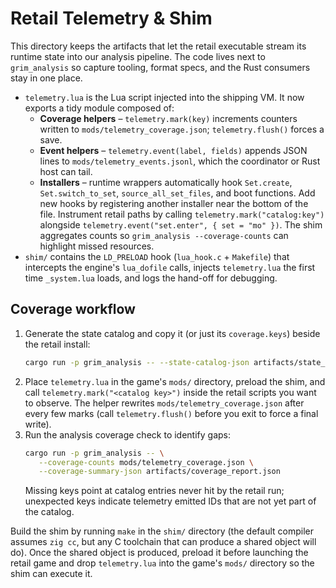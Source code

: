 # Retail Telemetry & Shim

This directory keeps the artifacts that let the retail executable stream its
runtime state into our analysis pipeline. The code lives next to
`grim_analysis` so capture tooling, format specs, and the Rust consumers stay
in one place.

- `telemetry.lua` is the Lua script injected into the shipping VM. It now
  exports a tidy module composed of:
  - **Coverage helpers** – `telemetry.mark(key)` increments counters written to
    `mods/telemetry_coverage.json`; `telemetry.flush()` forces a save.
  - **Event helpers** – `telemetry.event(label, fields)` appends JSON lines to
    `mods/telemetry_events.jsonl`, which the coordinator or Rust host can tail.
  - **Installers** – runtime wrappers automatically hook `Set.create`,
    `Set.switch_to_set`, `source_all_set_files`, and boot functions. Add new
    hooks by registering another installer near the bottom of the file.
  Instrument retail paths by calling `telemetry.mark("catalog:key")` alongside
  `telemetry.event("set.enter", { set = "mo" })`. The shim aggregates counts so
  `grim_analysis --coverage-counts` can highlight missed resources.
- `shim/` contains the `LD_PRELOAD` hook (`lua_hook.c` + `Makefile`) that
  intercepts the engine's `lua_dofile` calls, injects `telemetry.lua` the first
  time `_system.lua` loads, and logs the hand-off for debugging.

## Coverage workflow

1. Generate the state catalog and copy it (or just its `coverage.keys`) beside
   the retail install:
   ```bash
   cargo run -p grim_analysis -- --state-catalog-json artifacts/state_catalog.json
   ```
2. Place `telemetry.lua` in the game's `mods/` directory, preload the shim, and
   call `telemetry.mark("<catalog key>")` inside the retail scripts you want to
   observe. The helper rewrites `mods/telemetry_coverage.json` after every few
   marks (call `telemetry.flush()` before you exit to force a final write).
3. Run the analysis coverage check to identify gaps:
   ```bash
   cargo run -p grim_analysis -- \
      --coverage-counts mods/telemetry_coverage.json \
      --coverage-summary-json artifacts/coverage_report.json
   ```
   Missing keys point at catalog entries never hit by the retail run; unexpected
   keys indicate telemetry emitted IDs that are not yet part of the catalog.

Build the shim by running `make` in the `shim/` directory (the default compiler
assumes `zig cc`, but any C toolchain that can produce a shared object will do).
Once the shared object is produced, preload it before launching the retail game
and drop `telemetry.lua` into the game's `mods/` directory so the shim can
execute it.
